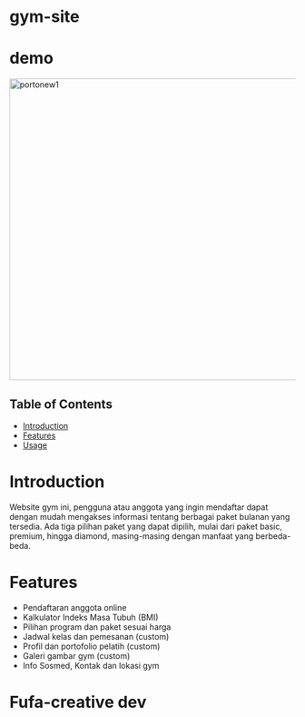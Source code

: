 # gym-site
# demo
<img width="531" alt="portonew1" src="https://github.com/kodeman274/gym-site/assets/99820483/b6e6f8f9-637f-4c2e-bc96-f9f4678206a0">

## Table of Contents

- [Introduction](#Introduction)
- [Features](#Features)
- [Usage](#Usage)


# Introduction
Website gym ini, pengguna atau anggota yang ingin
mendaftar dapat dengan mudah mengakses informasi tentang berbagai paket bulanan yang
tersedia. Ada tiga pilihan paket yang dapat dipilih, mulai dari paket basic, premium, hingga
diamond, masing-masing dengan manfaat yang berbeda-beda. 

# Features
 <ul>
   <li>Pendaftaran anggota online</li>
   <li>Kalkulator Indeks Masa Tubuh (BMI)</li>
   <li>Pilihan program dan paket sesuai harga</li>
   <li>Jadwal kelas dan pemesanan (custom)</li>
   <li>Profil dan portofolio pelatih (custom)</li>
   <li>Galeri gambar gym (custom)</li>
   <li>Info Sosmed, Kontak dan lokasi gym</li>
 </ul>

 # Fufa-creative dev

 
